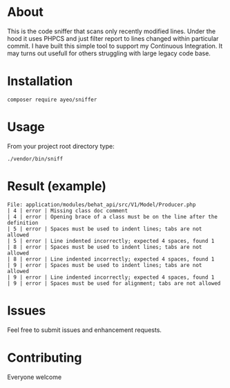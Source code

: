 About
=====

This is the code sniffer that scans only recently modified lines. Under the hood it uses PHPCS and just filter report to lines changed within particular commit. I have built this simple tool to support my Continuous Integration. It may turns out usefull for others struggling with large legacy code base.

Installation
============

```
composer require ayeo/sniffer
```

Usage
=====

From your project root directory type:
```
./vendor/bin/sniff
```

Result (example)
================
```
File: application/modules/behat_api/src/V1/Model/Producer.php
| 4 | error	| Missing class doc comment
| 4 | error	| Opening brace of a class must be on the line after the definition
| 5 | error	| Spaces must be used to indent lines; tabs are not allowed
| 5 | error	| Line indented incorrectly; expected 4 spaces, found 1
| 8 | error	| Spaces must be used to indent lines; tabs are not allowed
| 8 | error	| Line indented incorrectly; expected 4 spaces, found 1
| 9 | error	| Spaces must be used to indent lines; tabs are not allowed
| 9 | error	| Line indented incorrectly; expected 4 spaces, found 1
| 9 | error	| Spaces must be used for alignment; tabs are not allowed
```

Issues
======

Feel free to submit issues and enhancement requests.

Contributing
============

Everyone welcome 
